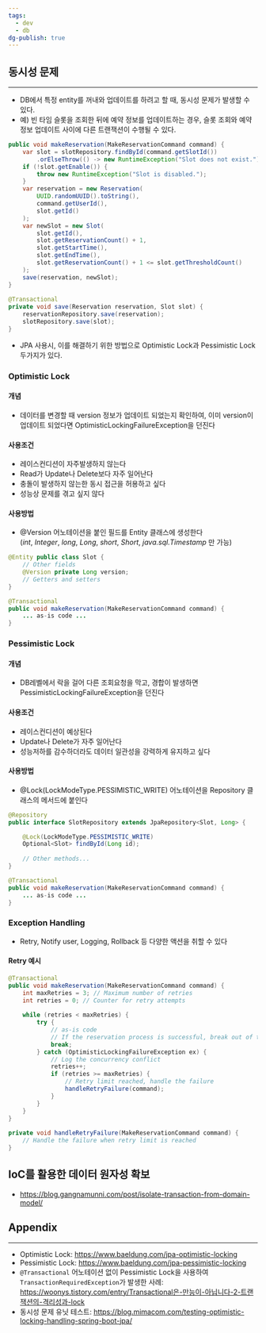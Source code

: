 ```yaml
---
tags:
  - dev
  - db
dg-publish: true
---
```

## 동시성 문제
---
- DB에서 특정 entity를 꺼내와 업데이트를 하려고 할 때, 동시성 문제가 발생할 수 있다.
- 예) 빈 타임 슬롯을 조회한 뒤에 예약 정보를 업데이트하는 경우, 슬롯 조회와 예약 정보 업데이트 사이에 다른 트랜잭션이 수행될 수 있다.
```java
public void makeReservation(MakeReservationCommand command) {  
	var slot = slotRepository.findById(command.getSlotId())  
		.orElseThrow(() -> new RuntimeException("Slot does not exist."));  
	if (!slot.getEnable()) {  
		throw new RuntimeException("Slot is disabled.");  
	}  
	var reservation = new Reservation(  
		UUID.randomUUID().toString(),  
		command.getUserId(),  
		slot.getId()  
	);  
	var newSlot = new Slot(  
		slot.getId(),  
		slot.getReservationCount() + 1,  
		slot.getStartTime(),  
		slot.getEndTime(),  
		slot.getReservationCount() + 1 <= slot.getThresholdCount()  
	);  
	save(reservation, newSlot);  
}  
  
@Transactional  
private void save(Reservation reservation, Slot slot) {  
	reservationRepository.save(reservation);  
	slotRepository.save(slot);  
}
```
- JPA 사용시, 이를 해결하기 위한 방법으로 Optimistic Lock과 Pessimistic Lock 두가지가 있다.
### Optimistic Lock
#### 개념
- 데이터를 변경할 때 version 정보가 업데이트 되었는지 확인하여, 이미 version이 업데이트 되었다면 OptimisticLockingFailureException을 던진다
#### 사용조건
- 레이스컨디션이 자주발생하지 않는다
- Read가 Update나 Delete보다 자주 일어난다
- 충돌이 발생하지 않는한 동시 접근을 허용하고 싶다
- 성능상 문제를 겪고 싶지 않다
#### 사용방법
- @Version 어노테이션을 붙인 필드를 Entity 클래스에 생성한다 (_int_, _Integer_, _long_, _Long_, _short_, _Short_, _java.sql.Timestamp_ 만 가능)
```java
@Entity public class Slot {
	// Other fields 
	@Version private Long version; 
	// Getters and setters 
}
```
```java
@Transactional
public void makeReservation(MakeReservationCommand command) {  
	... as-is code ...
}  
```
### Pessimistic Lock
#### 개념
- DB레벨에서 락을 걸어 다른 조회요청을 막고, 경합이 발생하면 PessimisticLockingFailureException을 던진다
#### 사용조건
- 레이스컨디션이 예상된다
- Update나 Delete가 자주 일어난다
- 성능저하를 감수하더라도 데이터 일관성을 강력하게 유지하고 싶다
#### 사용방법
- @Lock(LockModeType.PESSIMISTIC_WRITE) 어노테이션을 Repository 클래스의 메서드에 붙인다
```java
@Repository
public interface SlotRepository extends JpaRepository<Slot, Long> {

    @Lock(LockModeType.PESSIMISTIC_WRITE)
    Optional<Slot> findById(Long id);
    
    // Other methods...
}
```
```java
@Transactional
public void makeReservation(MakeReservationCommand command) {  
	... as-is code ...
}  
```
### Exception Handling
- Retry, Notify user, Logging, Rollback 등 다양한 액션을 취할 수 있다
#### Retry 예시
```java
@Transactional  
public void makeReservation(MakeReservationCommand command) {  
	int maxRetries = 3; // Maximum number of retries  
	int retries = 0; // Counter for retry attempts  
  
	while (retries < maxRetries) {  
		try {  
			// as-is code  
			// If the reservation process is successful, break out of the loop  
			break;  
		} catch (OptimisticLockingFailureException ex) {  
			// Log the concurrency conflict  
			retries++;  
			if (retries >= maxRetries) {  
				// Retry limit reached, handle the failure  
				handleRetryFailure(command);  
			}  
		}  
	}  
}  
  
private void handleRetryFailure(MakeReservationCommand command) {  
	// Handle the failure when retry limit is reached  
}
```
## IoC를 활용한 데이터 원자성 확보
- https://blog.gangnamunni.com/post/isolate-transaction-from-domain-model/
## Appendix
---
- Optimistic Lock: https://www.baeldung.com/jpa-optimistic-locking
- Pessimistic Lock: https://www.baeldung.com/jpa-pessimistic-locking
- `@Transactional` 어노테이션 없이 Pessimistic Lock을 사용하여 `TransactionRequiredException`가 발생한 사례: https://woonys.tistory.com/entry/Transactional은-만능이-아닙니다-2-트랜잭션의-격리성과-lock
- 동시성 문제 유닛 테스트: https://blog.mimacom.com/testing-optimistic-locking-handling-spring-boot-jpa/